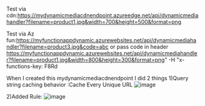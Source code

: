 Test via cdn:https://mydynamicmediacdnendpoint.azureedge.net/api/dynamicmediahandler?filename=product1.jpg&width=700&height=500&format=png

Test via Az fun:https://myfunctionappdynamic.azurewebsites.net/api/dynamicmediahandler?filename=product3.jpg&code=abc 
or pass code in header
 https://myfunctionappdynamic.azurewebsites.net/api/dynamicmediahandler?filename=product1.jpg&width=800&height=300&format=png" -H "x-functions-key: F8Rd

 When I created this mydynamicmediacdnendpoint I did 2 things
 1)Query string caching behavior :Cache Every Unique URL
 ![image](https://github.com/user-attachments/assets/a0ec6db8-795a-4514-9e04-54217647cd94)

 2)Added Rule:
 ![image](https://github.com/user-attachments/assets/59e35844-0146-49a3-87b4-ebe7f73b4907)

 
